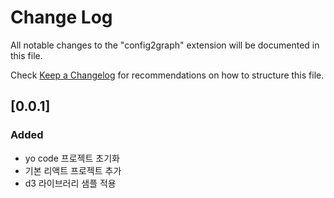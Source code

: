 # Change Log

All notable changes to the "config2graph" extension will be documented in this file.

Check [Keep a Changelog](http://keepachangelog.com/) for recommendations on how to structure this file.

## [0.0.1]

### Added 
- yo code 프로젝트 초기화 
- 기본 리액트 프로젝트 추가 
- d3 라이브러리 샘플 적용
